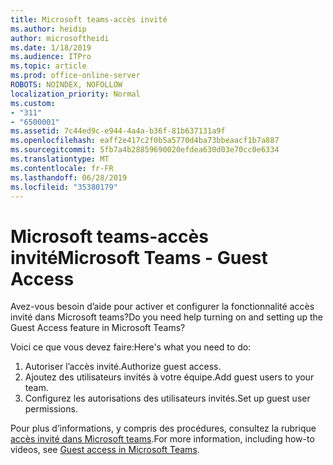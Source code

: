 ```yaml
---
title: Microsoft teams-accès invité
ms.author: heidip
author: microsoftheidi
ms.date: 1/18/2019
ms.audience: ITPro
ms.topic: article
ms.prod: office-online-server
ROBOTS: NOINDEX, NOFOLLOW
localization_priority: Normal
ms.custom:
- "311"
- "6500001"
ms.assetid: 7c44ed9c-e944-4a4a-b36f-81b637131a9f
ms.openlocfilehash: eaff2e417c2f0b5a5770d4ba73bbeaacf1b7a887
ms.sourcegitcommit: 5fb7a4b28859690020efdea630d03e70cc0e6334
ms.translationtype: MT
ms.contentlocale: fr-FR
ms.lasthandoff: 06/28/2019
ms.locfileid: "35380179"
---
```

# <a name="microsoft-teams---guest-access"></a><span data-ttu-id="d16db-102">Microsoft teams-accès invité</span><span class="sxs-lookup"><span data-stu-id="d16db-102">Microsoft Teams - Guest Access</span></span>

<span data-ttu-id="d16db-103">Avez-vous besoin d’aide pour activer et configurer la fonctionnalité accès invité dans Microsoft teams?</span><span class="sxs-lookup"><span data-stu-id="d16db-103">Do you need help turning on and setting up the Guest Access feature in Microsoft Teams?</span></span>

<span data-ttu-id="d16db-104">Voici ce que vous devez faire:</span><span class="sxs-lookup"><span data-stu-id="d16db-104">Here's what you need to do:</span></span>

1. <span data-ttu-id="d16db-105">Autoriser l’accès invité.</span><span class="sxs-lookup"><span data-stu-id="d16db-105">Authorize guest access.</span></span>
1. <span data-ttu-id="d16db-106">Ajoutez des utilisateurs invités à votre équipe.</span><span class="sxs-lookup"><span data-stu-id="d16db-106">Add guest users to your team.</span></span>
1. <span data-ttu-id="d16db-107">Configurez les autorisations des utilisateurs invités.</span><span class="sxs-lookup"><span data-stu-id="d16db-107">Set up guest user permissions.</span></span>

<span data-ttu-id="d16db-108">Pour plus d’informations, y compris des procédures, consultez la rubrique [accès invité dans Microsoft teams](https://docs.microsoft.com/microsoftteams/guest-access).</span><span class="sxs-lookup"><span data-stu-id="d16db-108">For more information, including how-to videos, see [Guest access in Microsoft Teams](https://docs.microsoft.com/microsoftteams/guest-access).</span></span>
